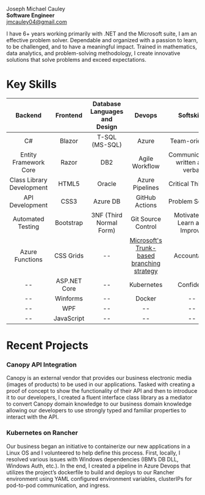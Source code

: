 Joseph Michael Cauley  
**Software Engineer**  
jmcauley04@gmail.com

I have 6+ years working primarily with .NET and the Microsoft suite, I am an effective problem solver. Dependable and organized with a passion to learn, to be challenged, and to have a meaningful impact. Trained in mathematics, data analytics, and problem-solving methodology, I create innovative solutions that solve problems and exceed expectations.

# Key Skills

Backend                   | Frontend      | Database Languages and Design | Devops              | Softskills
:---:                     | :---:         | :---:                         | :---:               | :---:
C#                        | Blazor        | T-SQL (MS-SQL)                | Azure               | Team-oriented
Entity Framework Core     | Razor         | DB2                           | Agile Workflow      | Communication, written and verbal
Class Library Development | HTML5         | Oracle                        | Azure Pipelines     | Critical Thinking
API Development           | CSS3          | Azure DB                      | GitHub Actions      | Problem Solving
Automated Testing         | Bootstrap     | 3NF (Third Normal Form)       | Git Source Control  | Motivated to Learn and Improve
Azure Functions           | CSS Grids     | --                            | [Microsoft's Trunk-based branching strategy](https://docs.microsoft.com/en-us/devops/develop/how-microsoft-develops-devops) | Accountable
--                        | ASP.NET Core  | --                            | Kubernetes          | Confident
--                        | Winforms      | --                            | Docker              | --
--                        | WPF           | --                            | --            | --
--                        | JavaScript    | --                            | --            | --




# Recent Projects

### Canopy API Integration
Canopy is an external vendor that provides our business electronic media (images of products) to be used in our applications. Tasked with creating a proof of concept to show the functionality of their API and then to introduce it to our developers, I created a fluent interface class library as a mediator to convert Canopy domain knowledge to our business domain knowledge allowing our developers to use strongly typed and familiar properties to interact with the API.

### Kubernetes on Rancher
Our business began an initiative to containerize our new applications in a Linux OS and I volunteered to help define this process. First, locally, I resolved various issues with Windows dependencies (IBM’s DB DLL, Windows Auth, etc.). In the end, I created a pipeline in Azure Devops that utilizes the project’s dockerfile to build and deploys to our Rancher environment using YAML configured environment variables, clusterIPs for pod-to-pod communication, and ingress.


<!---
jmcauley04/jmcauley04 is a ✨ special ✨ repository because its `README.md` (this file) appears on your GitHub profile.
You can click the Preview link to take a look at your changes.
--->
